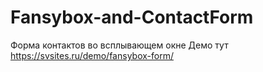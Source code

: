 # Fansybox-and-ContactForm
Форма контактов во всплывающем окне
Демо тут https://svsites.ru/demo/fansybox-form/  
